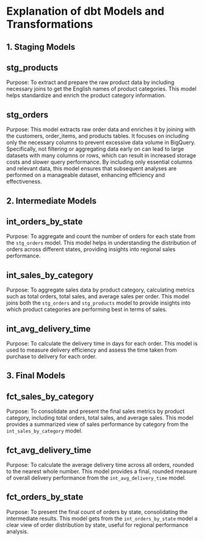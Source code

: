# Explanation of dbt Models and Transformations

## 1. Staging Models
## stg_products

Purpose: To extract and prepare the raw product data by including necessary joins to get the English names of product categories. This model helps standardize and enrich the product category information.

## stg_orders

Purpose: This model extracts raw order data and enriches it by joining with the customers, order_items, and products tables. It focuses on including only the necessary columns to prevent excessive data volume in BigQuery. Specifically, not filtering or aggregating data early on can lead to large datasets with many columns or rows, which can result in increased storage costs and slower query performance. By including only essential columns and relevant data, this model ensures that subsequent analyses are performed on a manageable dataset, enhancing efficiency and effectiveness.

## 2. Intermediate Models
## int_orders_by_state

Purpose: To aggregate and count the number of orders for each state from the ```stg_orders``` model. This model helps in understanding the distribution of orders across different states, providing insights into regional sales performance.

## int_sales_by_category

Purpose: To aggregate sales data by product category, calculating metrics such as total orders, total sales, and average sales per order. This model joins both the ```stg_orders``` and ```stg_products``` model to provide insights into which product categories are performing best in terms of sales.

## int_avg_delivery_time

Purpose: To calculate the delivery time in days for each order. This model is used to measure delivery efficiency and assess the time taken from purchase to delivery for each order.

## 3. Final Models

## fct_sales_by_category

Purpose: To consolidate and present the final sales metrics by product category, including total orders, total sales, and average sales. This model provides a summarized view of sales performance by category from the ```int_sales_by_category``` model.

## fct_avg_delivery_time

Purpose: To calculate the average delivery time across all orders, rounded to the nearest whole number. This model provides a final, rounded measure of overall delivery performance from the ```int_avg_delivery_time``` model.

## fct_orders_by_state

Purpose: To present the final count of orders by state, consolidating the intermediate results. This model gets from the ```int_orders_by_state``` model a clear view of order distribution by state, useful for regional performance analysis.
